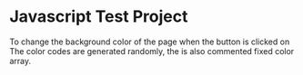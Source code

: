 # Javascript Test Project
To change the background color of the page when the button is clicked on
The color codes are generated randomly, the is also commented fixed color array.